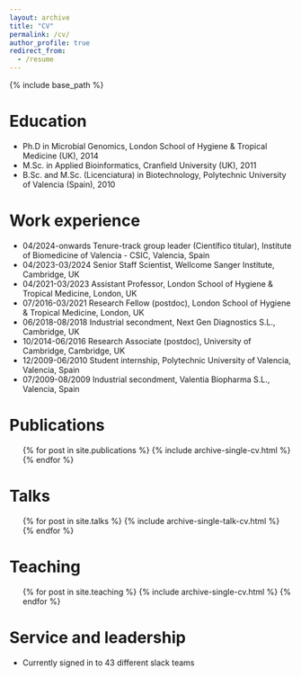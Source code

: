 ```yaml
---
layout: archive
title: "CV"
permalink: /cv/
author_profile: true
redirect_from:
  - /resume
---
```


{% include base_path %}

Education
======
* Ph.D in Microbial Genomics, London School of Hygiene & Tropical Medicine (UK), 2014
* M.Sc. in Applied Bioinformatics, Cranfield University (UK), 2011
* B.Sc. and M.Sc. (Licenciatura) in Biotechnology, Polytechnic University of Valencia (Spain), 2010

Work experience
======
* 04/2024-onwards	Tenure-track group leader (Científico titular), Institute of Biomedicine of Valencia - CSIC, Valencia, Spain
* 04/2023-03/2024	Senior Staff Scientist, Wellcome Sanger Institute, Cambridge, UK
* 04/2021-03/2023	Assistant Professor, London School of Hygiene & Tropical Medicine, London, UK
* 07/2016-03/2021	Research Fellow (postdoc), London School of Hygiene & Tropical Medicine, London, UK
* 06/2018-08/2018	Industrial secondment, Next Gen Diagnostics S.L., Cambridge, UK
* 10/2014-06/2016	Research Associate (postdoc), University of Cambridge, Cambridge, UK
* 12/2009-06/2010	Student internship, Polytechnic University of Valencia, Valencia, Spain
* 07/2009-08/2009	Industrial secondment, Valentia Biopharma S.L., Valencia, Spain

Publications
======
  <ul>{% for post in site.publications %}
    {% include archive-single-cv.html %}
  {% endfor %}</ul>
  
Talks
======
  <ul>{% for post in site.talks %}
    {% include archive-single-talk-cv.html %}
  {% endfor %}</ul>
  
Teaching
======
  <ul>{% for post in site.teaching %}
    {% include archive-single-cv.html %}
  {% endfor %}</ul>
  
Service and leadership
======
* Currently signed in to 43 different slack teams
